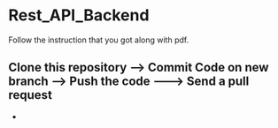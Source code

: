 # Rest_API_Backend
Follow the instruction that you got along with pdf.


## Clone this repository --> Commit Code on new branch --> Push the code ---> Send a pull request 

 - 
